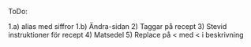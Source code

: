 ToDo:

1.a) alias med siffror
1.b) Ändra-sidan
2) Taggar på recept
3) Stevid instruktioner för recept
4) Matsedel
5) Replace på < med &lt; i beskrivning
